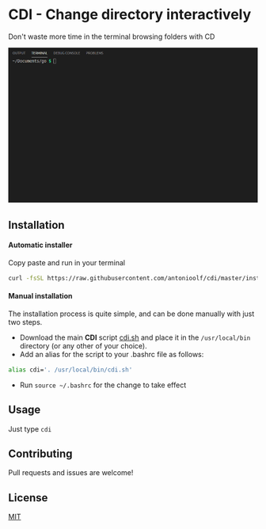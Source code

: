 
# CDI - Change directory interactively

Don't waste more time in the terminal browsing folders with CD

![CDI in action](img/gif.gif)

## Installation

#### Automatic installer

Copy paste and run in your terminal
```bash
curl -fsSL https://raw.githubusercontent.com/antonioolf/cdi/master/install.sh | bash
```

#### Manual installation
The installation process is quite simple, and can be done manually with just two steps.

- Download the main **CDI** script [cdi.sh](https://raw.githubusercontent.com/antonioolf/cdi/master/cdi.sh) and place it in the `/usr/local/bin` directory (or any other of your choice).
- Add an alias for the script to your .bashrc file as follows:
```bash
alias cdi='. /usr/local/bin/cdi.sh'
```

- Run `source ~/.bashrc` for the change to take effect

## Usage

Just type `cdi`

## Contributing
Pull requests and issues are welcome!

## License
[MIT](https://opensource.org/licenses/MIT)
